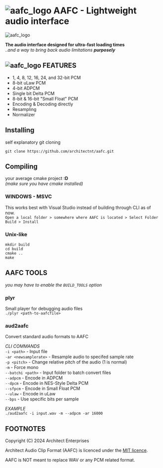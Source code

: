 # ![aafc_logo](https://architectenterprises.net/cdn/aafc_snwavtr.png) AAFC - Lightweight audio interface
![aafc_logo](https://architectenterprises.net/cdn/aafc_lgo.svg)

**The audio interface designed for ultra-fast loading times**\
..*and a way to bring back audio limitations* ***purposely*** 

## ![aafc_logo](https://architectenterprises.net/cdn/fusionresource/fpg_ico.png) FEATURES
- 1, 4, 8, 12, 16, 24, and 32-bit PCM
- 8-bit uLaw PCM
- 4-bit ADPCM
- Single bit Delta PCM
- 8-bit & 16-bit "Small Float" PCM
- Encoding & Decoding directly
- Resampling
- Normalizer

## Installing
self explanatory git cloning
```
git clone https://github.com/architectnt/aafc.git
```

## Compiling
your average cmake project **:D**\
*(make sure you have cmake installed)*

### WINDOWS - MSVC
This works best with Visual Studio instead of building through CLI as of now.\
``Open a local folder > somewhere where AAFC is located > Select Folder``\
``Build > Install``

### Unix-like
```
mkdir build
cd build
cmake ..
make
```

## AAFC TOOLS
*you may have to enable the `BUILD_TOOLS` option*

### plyr
Small player for debugging audio files\
``./plyr <path-to-aafcfile>``


### aud2aafc
Convert standard audio formats to AAFC

*CLI COMMANDS*\
``-i <path>`` - Input file\
``-ar <newsamplerate>`` - Resample audio to specifed sample rate\
``-p <pitch>`` - Change relative pitch of the audio (1 is normal)\
``-m`` - Force mono\
``--batchi <path>`` - Input folder to batch convert files\
``--adpcm`` - Encode in ADPCM\
``--dpcm`` - Encode in NES-Style Delta PCM\
``--sfpcm`` - Encode in Small Float PCM\
``--ulaw`` - Encode in uLaw\
``--bps`` - Use specific bits per sample

*EXAMPLE*\
``./aud2aafc -i input.wav -m --adpcm -ar 16000``


## FOOTNOTES
Copyright (C) 2024 Architect Enterprises

Architect Audio Clip Format (AAFC) is licenced under the [MIT licence](LICENSE).

AAFC is NOT meant to replace WAV or any PCM related format.